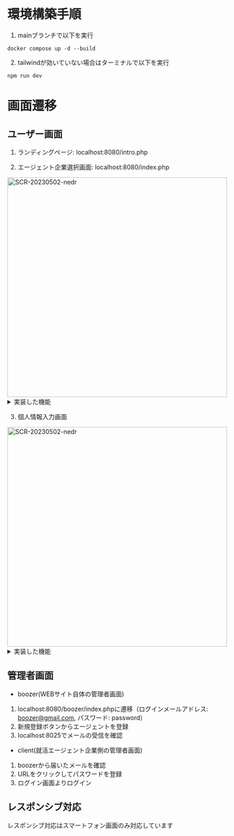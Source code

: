 # 環境構築手順

  1. mainブランチで以下を実行
  ```
  docker compose up -d --build
  ```
  2. tailwindが効いていない場合はターミナルで以下を実行
  ```
  npm run dev
  ```

# 画面遷移
## ユーザー画面
1. ランディングページ: localhost:8080/intro.php

2. エージェント企業選択画面: localhost:8080/index.php
<img width="500" alt="SCR-20230502-nedr" src="https://github.com/user-attachments/assets/c5535ad3-605e-456b-a031-36d090b4f6a1">

<details>

<summary>実装した機能</summary>

- カート機能
- 絞り込み機能（総合型or特化型）
- 並び替え機能

</details>

3. 個人情報入力画面
<img width="500" alt="SCR-20230502-nedr" src="https://github.com/user-attachments/assets/4b191ccf-80a5-467f-805b-14b6d53f5b1a">

<details>

<summary>実装した機能</summary>

- 申し込んだ企業が自動入力される
- バリデーション機能

</details>


## 管理者画面
- boozer(WEBサイト自体の管理者画面)
1. localhost:8080/boozer/index.phpに遷移（ログインメールアドレス: boozer@gmail.com, パスワード: password）
2. 新規登録ボタンからエージェントを登録
3. localhost:8025でメールの受信を確認

- client(就活エージェント企業側の管理者画面)
1. boozerから届いたメールを確認
2. URLをクリックしてパスワードを登録
3. ログイン画面よりログイン

## レスポンシブ対応
レスポンシブ対応はスマートフォン画面のみ対応しています
